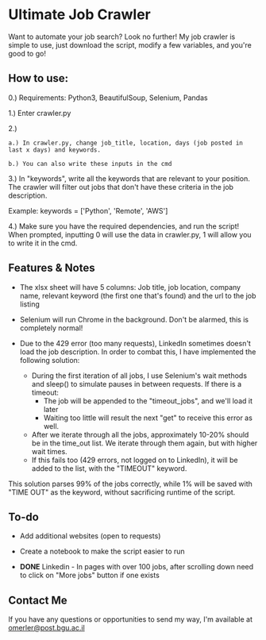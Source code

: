 # Ultimate Job Crawler

Want to automate your job search? Look no further! My job crawler is simple to use, just download the script, modify a few variables, and you're good to go!


## How to use:

0.) Requirements: Python3, BeautifulSoup, Selenium, Pandas

1.) Enter crawler.py

2.) 

    a.) In crawler.py, change job_title, location, days (job posted in last x days) and keywords.

    b.) You can also write these inputs in the cmd


3.) In "keywords", write all the keywords that are relevant to your position. The crawler will filter out jobs that don't have these criteria in the job description.

Example: keywords = ['Python', 'Remote', 'AWS']

4.) Make sure you have the required dependencies, and run the script! When prompted, inputting 0 will use the data in crawler.py, 1 will allow you to write it in the cmd.

## Features & Notes

* The xlsx sheet will have 5 columns: Job title, job location, company name, relevant keyword (the first one that's found) and the url to the job listing

* Selenium will run Chrome in the background. Don't be alarmed, this is completely normal!

* Due to the 429 error (too many requests), LinkedIn sometimes doesn't load the job description. In order to combat this, I have implemented the following solution:
  * During the first iteration of all jobs, I use Selenium's wait methods and sleep() to simulate pauses in between requests. If there is a timeout:
    * The job will be appended to the "timeout_jobs", and we'll load it later
    * Waiting too little will result the next "get" to receive this error as well.
  * After we iterate through all the jobs, approximately 10-20% should be in the time_out list. We iterate through them again, but with higher wait times.
  * If this fails too (429 errors, not logged on to LinkedIn), it will be added to the list, with the "TIMEOUT" keyword.

This solution parses 99% of the jobs correctly, while 1% will be saved with "TIME OUT" as the keyword, without sacrificing runtime of the script.

## To-do

* Add additional websites (open to requests)

* Create a notebook to make the script easier to run

* **DONE** Linkedin - In pages with over 100 jobs, after scrolling down need to click on "More jobs" button if one exists

## Contact Me

If you have any questions or opportunities to send my way, I'm available at omerler@post.bgu.ac.il
